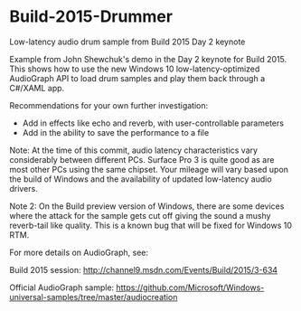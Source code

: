 # Build-2015-Drummer
Low-latency audio drum sample from Build 2015 Day 2 keynote

Example from John Shewchuk's demo in the Day 2 keynote for Build 2015. This shows how to use the new Windows 10 low-latency-optimized AudioGraph API to load drum samples and play them back through a C#/XAML app.

Recommendations for your own further investigation:
- Add in effects like echo and reverb, with user-controllable parameters
- Add in the ability to save the performance to a file

Note: At the time of this commit, audio latency characteristics vary considerably between different PCs. Surface Pro 3 is quite good as are most other PCs using the same chipset. Your mileage will vary based upon the build of Windows and the availability of updated low-latency audio drivers.

Note 2: On the Build preview version of Windows, there are some devices where the attack for the sample gets cut off giving the sound a mushy reverb-tail like quality. This is a known bug that will be fixed for Windows 10 RTM.

For more details on AudioGraph, see:

Build 2015 session: http://channel9.msdn.com/Events/Build/2015/3-634

Official AudioGraph sample: https://github.com/Microsoft/Windows-universal-samples/tree/master/audiocreation
